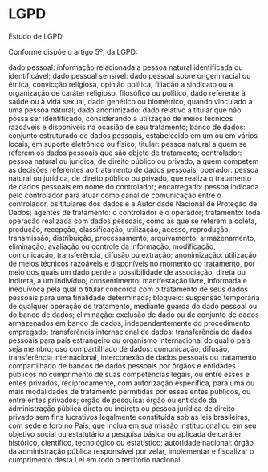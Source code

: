 # LGPD

Estudo de LGPD

Conforme dispõe o artigo 5º, da LGPD:

dado pessoal: informação relacionada a pessoa natural identificada ou identificável;
dado pessoal sensível: dado pessoal sobre origem racial ou étnica, convicção religiosa, opinião política, filiação a sindicato ou a organização de caráter religioso, filosófico ou político, dado referente à saúde ou à vida sexual, dado genético ou biométrico, quando vinculado a uma pessoa natural;
dado anonimizado: dado relativo a titular que não possa ser identificado, considerando a utilização de meios técnicos razoáveis e disponíveis na ocasião de seu tratamento;
banco de dados: conjunto estruturado de dados pessoais, estabelecido em um ou em vários locais, em suporte eletrônico ou físico;
titular: pessoa natural a quem se referem os dados pessoais que são objeto de tratamento;
controlador: pessoa natural ou jurídica, de direito público ou privado, a quem competem as decisões referentes ao tratamento de dados pessoais;
operador: pessoa natural ou jurídica, de direito público ou privado, que realiza o tratamento de dados pessoais em nome do controlador;
encarregado: pessoa indicada pelo controlador para atuar como canal de comunicação entre o controlador, os titulares dos dados e a Autoridade Nacional de Proteção de Dados;
agentes de tratamento: o controlador e o operador;
tratamento: toda operação realizada com dados pessoais, como as que se referem a coleta, produção, recepção, classificação, utilização, acesso, reprodução, transmissão, distribuição, processamento, arquivamento, armazenamento, eliminação, avaliação ou controle da informação, modificação, comunicação, transferência, difusão ou extração;
anonimização: utilização de meios técnicos razoáveis e disponíveis no momento do tratamento, por meio dos quais um dado perde a possibilidade de associação, direta ou indireta, a um indivíduo;
consentimento: manifestação livre, informada e inequívoca pela qual o titular concorda com o tratamento de seus dados pessoais para uma finalidade determinada;
bloqueio: suspensão temporária de qualquer operação de tratamento, mediante guarda do dado pessoal ou do banco de dados;
eliminação: exclusão de dado ou de conjunto de dados armazenados em banco de dados, independentemente do procedimento empregado;
transferência internacional de dados: transferência de dados pessoais para país estrangeiro ou organismo internacional do qual o país seja membro;
uso compartilhado de dados: comunicação, difusão, transferência internacional, interconexão de dados pessoais ou tratamento compartilhado de bancos de dados pessoais por órgãos e entidades públicos no cumprimento de suas competências legais, ou entre esses e entes privados, reciprocamente, com autorização específica, para uma ou mais modalidades de tratamento permitidas por esses entes públicos, ou entre entes privados;
órgão de pesquisa: órgão ou entidade da administração pública direta ou indireta ou pessoa jurídica de direito privado sem fins lucrativos legalmente constituída sob as leis brasileiras, com sede e foro no País, que inclua em sua missão institucional ou em seu objetivo social ou estatutário a pesquisa básica ou aplicada de caráter histórico, científico, tecnológico ou estatístico;
autoridade nacional: órgão da administração pública responsável por zelar, implementar e fiscalizar o cumprimento desta Lei em todo o território nacional.
